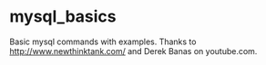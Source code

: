 # mysql_basics
Basic mysql commands with examples. Thanks to http://www.newthinktank.com/ and Derek Banas on youtube.com.
